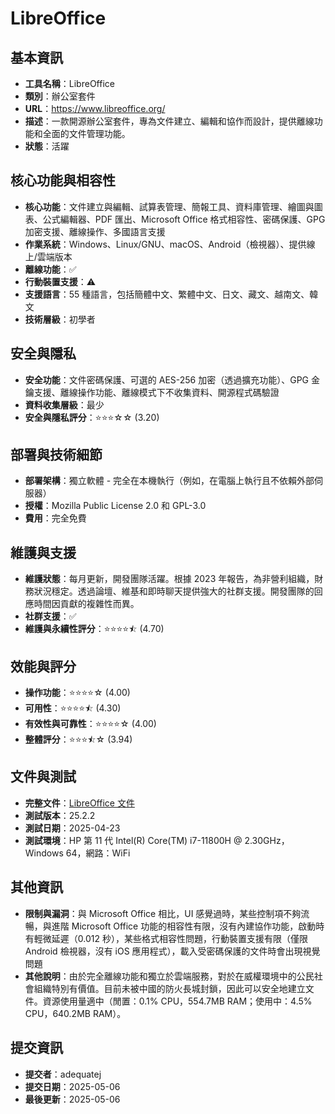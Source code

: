# LibreOffice

## 基本資訊
- **工具名稱**：LibreOffice
- **類別**：辦公室套件
- **URL**：https://www.libreoffice.org/
- **描述**：一款開源辦公室套件，專為文件建立、編輯和協作而設計，提供離線功能和全面的文件管理功能。
- **狀態**：活躍

## 核心功能與相容性
- **核心功能**：文件建立與編輯、試算表管理、簡報工具、資料庫管理、繪圖與圖表、公式編輯器、PDF 匯出、Microsoft Office 格式相容性、密碼保護、GPG 加密支援、離線操作、多國語言支援
- **作業系統**：Windows、Linux/GNU、macOS、Android（檢視器）、提供線上/雲端版本
- **離線功能**：✅
- **行動裝置支援**：⚠️
- **支援語言**：55 種語言，包括簡體中文、繁體中文、日文、藏文、越南文、韓文
- **技術層級**：初學者

## 安全與隱私
- **安全功能**：文件密碼保護、可選的 AES-256 加密（透過擴充功能）、GPG 金鑰支援、離線操作功能、離線模式下不收集資料、開源程式碼驗證
- **資料收集層級**：最少
- **安全與隱私評分**：⭐⭐⭐☆☆ (3.20)

## 部署與技術細節
- **部署架構**：獨立軟體 - 完全在本機執行（例如，在電腦上執行且不依賴外部伺服器）
- **授權**：Mozilla Public License 2.0 和 GPL-3.0
- **費用**：完全免費

## 維護與支援
- **維護狀態**：每月更新，開發團隊活躍。根據 2023 年報告，為非營利組織，財務狀況穩定。透過論壇、維基和即時聊天提供強大的社群支援。開發團隊的回應時間因貢獻的複雜性而異。
- **社群支援**：✅
- **維護與永續性評分**：⭐⭐⭐⭐⯪ (4.70)

## 效能與評分
- **操作功能**：⭐⭐⭐⭐☆ (4.00)
- **可用性**：⭐⭐⭐⭐⯪ (4.30)
- **有效性與可靠性**：⭐⭐⭐⭐☆ (4.00)
- **整體評分**：⭐⭐⭐⯪☆ (3.94)

## 文件與測試
- **完整文件**：[LibreOffice 文件](https://github.com/user-attachments/files/20054385/libreoffice.pdf)
- **測試版本**：25.2.2
- **測試日期**：2025-04-23
- **測試環境**：HP 第 11 代 Intel(R) Core(TM) i7-11800H @ 2.30GHz，Windows 64，網路：WiFi

## 其他資訊
- **限制與漏洞**：與 Microsoft Office 相比，UI 感覺過時，某些控制項不夠流暢，與進階 Microsoft Office 功能的相容性有限，沒有內建協作功能，啟動時有輕微延遲（0.012 秒），某些格式相容性問題，行動裝置支援有限（僅限 Android 檢視器，沒有 iOS 應用程式），載入受密碼保護的文件時會出現視覺問題
- **其他說明**：由於完全離線功能和獨立於雲端服務，對於在威權環境中的公民社會組織特別有價值。目前未被中國的防火長城封鎖，因此可以安全地建立文件。資源使用量適中（閒置：0.1% CPU，554.7MB RAM；使用中：4.5% CPU，640.2MB RAM）。

## 提交資訊
- **提交者**：adequatej
- **提交日期**：2025-05-06
- **最後更新**：2025-05-06